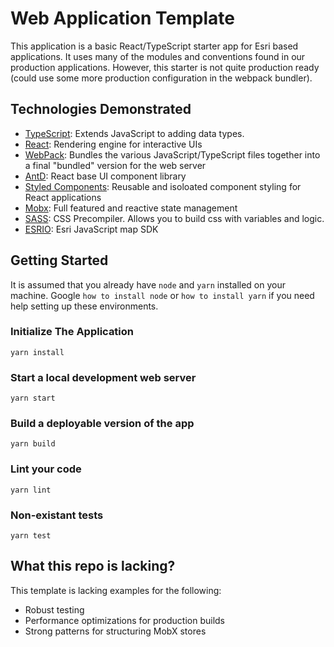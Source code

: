 # Web Application Template

This application is a basic React/TypeScript starter app for Esri based applications. It uses many of the modules and conventions found in our production applications. However, this starter is not quite production ready (could use some more production configuration in the webpack bundler).

## Technologies Demonstrated

- [TypeScript](https://www.typescriptlang.org/): Extends JavaScript to adding data types.
- [React](https://reactjs.org/): Rendering engine for interactive UIs
- [WebPack](https://webpack.js.org/): Bundles the various JavaScript/TypeScript files together into a final "bundled" version for the web server
- [AntD](https://ant.design/components/overview/): React base UI component library
- [Styled Components](https://styled-components.com/): Reusable and isoloated component styling for React applications
- [Mobx](https://github.com/mobxjs/mobx): Full featured and reactive state management
- [SASS](https://sass-lang.com/): CSS Precompiler. Allows you to build css with variables and logic.
- [ESRIO](https://developers.arcgis.com/javascript/latest/): Esri JavaScript map SDK

## Getting Started

It is assumed that you already have `node` and `yarn` installed on your machine. Google `how to install node` or `how to install yarn` if you need help setting up these environments.

### Initialize The Application

`yarn install`

### Start a local development web server

`yarn start`

### Build a deployable version of the app

`yarn build`

### Lint your code

`yarn lint`

### Non-existant tests

`yarn test`

## What this repo is lacking?

This template is lacking examples for the following:

- Robust testing
- Performance optimizations for production builds
- Strong patterns for structuring MobX stores
